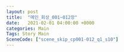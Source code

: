 ```yaml
---
layout: post
title:  "메인_회상_001~012장"
date:   2021-02-01 04:00:00 +0000
categories: Main
Tags: Story Main
SceneCode: ["scene_skip_cp001-012_q1_s10"]
---
```

